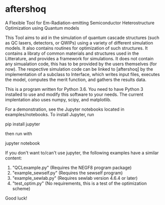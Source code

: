 # aftershoq
A Flexible Tool for Em-Radiation-emitting Semiconductor Heterostructure Optimization using Quantum models

This Tool aims to aid in the simulation of quantum cascade structures (such as QC lasers, detectors, or QWIPs)
using a variety of different simulation models. It also contains routines for optimization of such structures.
It contains a libraty of common materials and structures used in the Litterature, and provides a framework
for simulations. It does not contain any simualation code, this has to be provided by the users themselves
(for now). The respective simulation code can be linked to [aftershoq] by the implementation of a subclass
to Interface, which writes input files, executes the model, computes the merit function, and gathers the
results data.

This is a program written for Python 3.6. You need to have Python 3 installed to use and modify this software
to your needs. The current implentation also uses numpy, scipy, and matplotlib.

For a demonstration, see the Jupyter notebooks located in examples/notebooks. To install Jupyter, run

pip install jupyter

then run with

jupyter notebook


If you don't want to/can't use jupyter, the following examples have a similar content:

1) "QCLexample.py" (Requires the NEGF8 program package)
2) "example_sewself.py" (Requires the sewself program)
3) "example_sewlab.py" (Requires sewlab version 4.6.4 or later)
4) "test_optim.py" (No requirements, this is a test of the optimization scheme)

Good luck!

